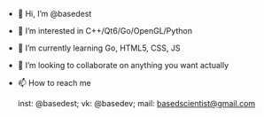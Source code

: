 - 👋 Hi, I’m @basedest
- 👀 I’m interested in C++/Qt6/Go/OpenGL/Python
- 🌱 I’m currently learning Go, HTML5, CSS, JS
- 💞️ I’m looking to collaborate on anything you want actually
- 📫 How to reach me 

  inst: @basedest; vk: @basedev; mail: basedscientist@gmail.com 

<!---
basedest/basedest is a ✨ special ✨ repository because its `README.md` (this file) appears on your GitHub profile.
You can click the Preview link to take a look at your changes.
--->
